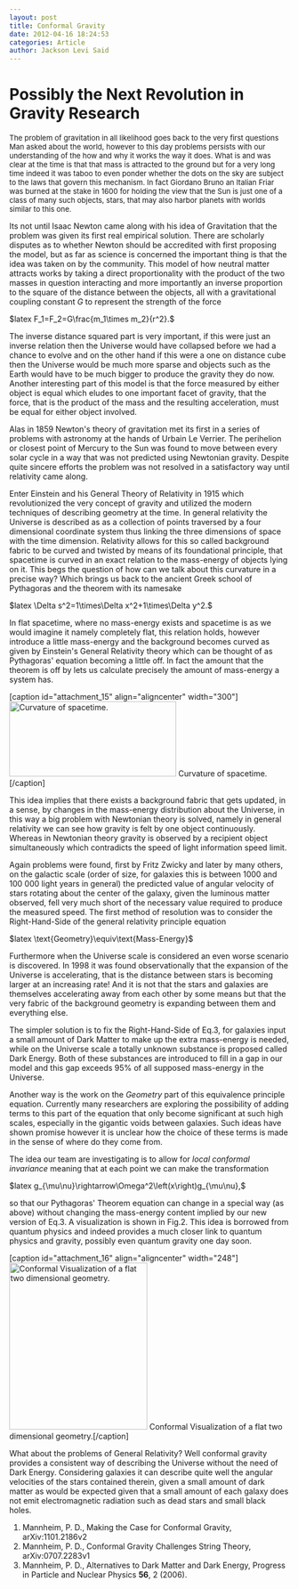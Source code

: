 ```yaml
---
layout: post
title: Conformal Gravity
date: 2012-04-16 18:24:53
categories: Article
author: Jackson Levi Said
---
```

<h1>Possibly the Next Revolution in Gravity Research</h1>
<p><span style="font-size: 13px;">The problem of gravitation in all likelihood goes back to the very first questions Man asked about the world, however to this day problems persists with our understanding of the how and why it works the way it does. What is and was clear at the time is that that mass is attracted to the ground but for a very long time indeed it was taboo to even ponder whether the dots on the sky are subject to the laws that govern this mechanism. In fact Giordano Bruno an Italian Friar was burned at the stake in 1600 for holding the view that the Sun is just one of a class of many such objects, stars, that may also harbor planets with worlds similar to this one.</span></p>
<p><!--more--></p>
<p>Its not until Isaac Newton came along with his idea of Gravitation that the problem was given its first real empirical solution. There are scholarly disputes as to whether Newton should be accredited with first proposing the model, but as far as science is concerned the important thing is that the idea was taken on by the community. This model of how neutral matter attracts works by taking a direct proportionality with the product of the two masses in question interacting and more importantly an inverse proportion to the square of the distance between the objects, all with a gravitational coupling constant <em>G</em> to represent the strength of the force</p>
<p>$latex F_1=F_2=G\frac{m_1\times m_2}{r^2}.$</p>
<p>The inverse distance squared part is very important, if this were just an inverse relation then the Universe would have collapsed before we had a chance to evolve and on the other hand if this were a one on distance cube then the Universe would be much more sparse and objects such as the Earth would have to be much bigger to produce the gravity they do now. Another interesting part of this model is that the force measured by either object is equal which eludes to one important facet of gravity, that the force, that is the product of the mass and the resulting acceleration, must be equal for either object involved.</p>
<p>Alas in 1859 Newton's theory of gravitation met its first in a series of problems with astronomy at the hands of Urbain Le Verrier. The perihelion or closest point of Mercury to the Sun was found to move between every solar cycle in a way that was not predicted using Newtonian gravity. Despite quite sincere efforts the problem was not resolved in a satisfactory way until relativity came along.</p>
<p>Enter Einstein and his General Theory of Relativity in 1915 which revolutionized the very concept of gravity and utilized the modern techniques of describing geometry at the time. In general relativity the Universe is described as as a collection of points traversed by a four dimensional coordinate system thus linking the three dimensions of space with the time dimension. Relativity allows for this so called background fabric to be curved and twisted by means of its foundational principle, that spacetime is curved in an exact relation to the mass-energy of objects lying on it. This begs the question of how can we talk about this curvature in a precise way? Which brings us back to the ancient Greek school of Pythagoras and the theorem with its namesake</p>
<p>$latex \Delta s^2=1\times\Delta x^2+1\times\Delta y^2.$</p>
<p>In flat spacetime, where no mass-energy exists and spacetime is as we would imagine it namely completely flat, this relation holds, however introduce a little mass-energy and the background becomes curved as given by Einstein's General Relativity theory which can be thought of as Pythagoras' equation becoming a little off. In fact the amount that the theorem is off by lets us calculate precisely the amount of mass-energy a system has.</p>
<p>[caption id="attachment_15" align="aligncenter" width="300"]<img class="size-medium wp-image-15 " title="Curvature of spacetime." alt="Curvature of spacetime." src="{{ site.baseurl }}/assets/1-300x135.png" width="300" height="135" /> Curvature of spacetime.[/caption]</p>
<p>This idea implies that there exists a background fabric that gets updated, in a sense, by changes in the mass-energy distribution about the Universe, in this way a big problem with Newtonian theory is solved, namely in general relativity we can see how gravity is felt by one object continuously. Whereas in Newtonian theory gravity is observed by a recipient object simultaneously which contradicts the speed of light information speed limit.</p>
<p>Again problems were found, first by Fritz Zwicky and later by many others, on the galactic scale (order of size, for galaxies this is between 1000 and 100 000 light years in general) the predicted value of angular velocity of stars rotating about the center of the galaxy, given the luminous matter observed, fell very much short of the necessary value required to produce the measured speed. The first method of resolution was to consider the Right-Hand-Side of the general relativity principle equation</p>
<p>$latex \text{Geometry}\equiv\text{Mass-Energy}$</p>
<p>Furthermore when the Universe scale is considered an even worse scenario is discovered. In 1998 it was found observationally that the expansion of the Universe is accelerating, that is the distance between stars is becoming larger at an increasing rate! And it is not that the stars and galaxies are themselves accelerating away from each other by some means but that the very fabric of the background geometry is expanding between them and everything else.</p>
<p>The simpler solution is to fix the Right-Hand-Side of Eq.3, for galaxies input a small amount of Dark Matter to make up the extra mass-energy is needed, while on the Universe scale a totally unknown substance is proposed called Dark Energy. Both of these substances are introduced to fill in a gap in our model and this gap exceeds 95% of all supposed mass-energy in the Universe.</p>
<p>Another way is the work on the <em>Geometry</em> part of this equivalence principle equation. Currently many researchers are exploring the possibility of adding terms to this part of the equation that only become significant at such high scales, especially in the gigantic voids between galaxies. Such ideas have shown promise however it is unclear how the choice of these terms is made in the sense of where do they come from.</p>
<p>The idea our team are investigating is to allow for <em>local conformal invariance</em> meaning that at each point we can make the transformation</p>
<p>$latex g_{\mu\nu}\rightarrow\Omega^2\left(x\right)g_{\mu\nu},$</p>
<p>so that our Pythagoras' Theorem equation can change in a special way (as above) without changing the mass-energy content implied by our new version of Eq.3. A visualization is shown in Fig.2. This idea is borrowed from quantum physics and indeed provides a much closer link to quantum physics and gravity, possibly even quantum gravity one day soon.</p>
<p>[caption id="attachment_16" align="aligncenter" width="248"]<img class="size-medium wp-image-16 " title="Conformal Visualization of a flat two dimensional geometry." alt="Conformal Visualization of a flat two dimensional geometry." src="{{ site.baseurl }}/assets/2-248x300.png" width="248" height="300" /> Conformal Visualization of a flat two dimensional geometry.[/caption]</p>
<p>What about the problems of General Relativity? Well conformal gravity provides a consistent way of describing the Universe without the need of Dark Energy. Considering galaxies it can describe quite well the angular velocities of the stars contained therein, given a small amount of dark matter as would be expected given that a small amount of each galaxy does not emit electromagnetic radiation such as dead stars and small black holes.</p>
<ol>
<li>Mannheim, P. D., Making the Case for Conformal Gravity, arXiv:1101.2186v2</li>
<li>Mannheim, P. D., Conformal Gravity Challenges String Theory, arXiv:0707.2283v1</li>
<li>Mannheim, P. D., Alternatives to Dark Matter and Dark Energy, Progress in Particle and Nuclear Physics <strong>56</strong>, 2 (2006).</li>
</ol>
